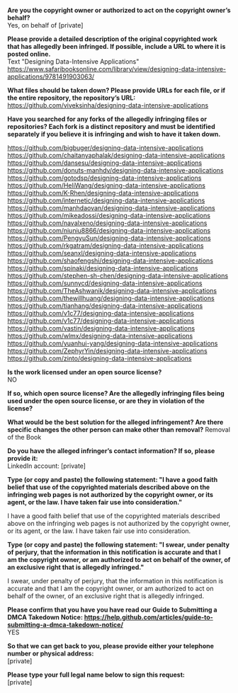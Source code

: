 **Are you the copyright owner or authorized to act on the copyright owner’s behalf?**    
Yes, on behalf of [private]  

**Please provide a detailed description of the original copyrighted work that has allegedly been infringed. If possible, include a URL to where it is posted online.**  
Text "Designing Data-Intensive Applications"  
https://www.safaribooksonline.com/library/view/designing-data-intensive-applications/9781491903063/

**What files should be taken down? Please provide URLs for each file, or if the entire repository, the repository’s URL:**  
https://github.com/viveksinha/designing-data-intensive-applications

**Have you searched for any forks of the allegedly infringing files or repositories? Each fork is a distinct repository and must be identified separately if you believe it is infringing and wish to have it taken down.**  

https://github.com/bigbuger/designing-data-intensive-applications  
https://github.com/chaitanyaphalak/designing-data-intensive-applications  
https://github.com/dansesu/designing-data-intensive-applications  
https://github.com/donuts-manhdv/designing-data-intensive-applications  
https://github.com/gotodsp/designing-data-intensive-applications  
https://github.com/HeliWang/designing-data-intensive-applications  
https://github.com/K-Rhen/designing-data-intensive-applications  
https://github.com/internetic/designing-data-intensive-applications  
https://github.com/manhdaovan/designing-data-intensive-applications  
https://github.com/mikeadossi/designing-data-intensive-applications  
https://github.com/navalxeno/designing-data-intensive-applications  
https://github.com/niuniu8866/designing-data-intensive-applications  
https://github.com/PengyuSun/designing-data-intensive-applications  
https://github.com/rkgatram/designing-data-intensive-applications  
https://github.com/seanxl/designing-data-intensive-applications  
https://github.com/shaofengshi/designing-data-intensive-applications  
https://github.com/spinaki/designing-data-intensive-applications  
https://github.com/stephen-sh-chen/designing-data-intensive-applications  
https://github.com/sunnycd/designing-data-intensive-applications  
https://github.com/TheAshwanik/designing-data-intensive-applications  
https://github.com/thewillhuang/designing-data-intensive-applications  
https://github.com/tianhang/designing-data-intensive-applications  
https://github.com/v1c77/designing-data-intensive-applications  
https://github.com/v1c77/designing-data-intensive-applications  
https://github.com/vastin/designing-data-intensive-applications  
https://github.com/wlmx/designing-data-intensive-applications  
https://github.com/yuanhui-yang/designing-data-intensive-applications  
https://github.com/ZephyrYin/designing-data-intensive-applications  
https://github.com/zinto/designing-data-intensive-applications  

**Is the work licensed under an open source license?**  
NO

**If so, which open source license? Are the allegedly infringing files being used under the open source license, or are they in violation of the license?**  

**What would be the best solution for the alleged infringement? Are there specific changes the other person can make other than removal?**   Removal of the Book

**Do you have the alleged infringer’s contact information? If so, please provide it:**  
LinkedIn account: [private]

**Type (or copy and paste) the following statement: "I have a good faith belief that use of the copyrighted materials described above on the infringing web pages is not authorized by the copyright owner, or its agent, or the law. I have taken fair use into consideration."**  

I have a good faith belief that use of the copyrighted materials described above on the infringing web pages is not authorized by the copyright owner, or its agent, or the law. I have taken fair use into consideration.

**Type (or copy and paste) the following statement: "I swear, under penalty of perjury, that the information in this notification is accurate and that I am the copyright owner, or am authorized to act on behalf of the owner, of an exclusive right that is allegedly infringed."**  

I swear, under penalty of perjury, that the information in this notification is accurate and that I am the copyright owner, or am authorized to act on behalf of the owner, of an exclusive right that is allegedly infringed.

**Please confirm that you have you have read our Guide to Submitting a DMCA Takedown Notice: https://help.github.com/articles/guide-to-submitting-a-dmca-takedown-notice/**  
YES  

**So that we can get back to you, please provide either your telephone number or physical address:**  
[private]  

**Please type your full legal name below to sign this request:**  
[private]
